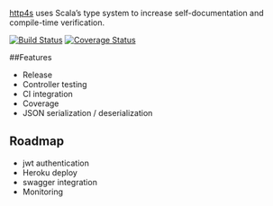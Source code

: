 
[http4s](http://http4s.org/) uses Scala’s type system to increase self-documentation and compile-time verification.

[![Build Status](https://travis-ci.org/sammyrulez/http4s-minimal.svg?branch=master)](https://travis-ci.org/sammyrulez/http4s-minimal)
[![Coverage Status](https://coveralls.io/repos/github/sammyrulez/http4s-minimal/badge.svg?branch=master)](https://coveralls.io/github/sammyrulez/http4s-minimal)


##Features

* Release
* Controller testing
* CI integration
* Coverage
* JSON serialization / deserialization


## Roadmap

* jwt authentication
* Heroku deploy
* swagger integration
* Monitoring
